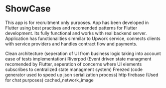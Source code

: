 # ShowCase
This app is for recruitment only purposes. App has been developed in Flutter using best practises and recomended patterns for Flutter development. Its fully functional and works with real backend server. Application has functionalities simmilar to Upwork service, connects clients with service providers and handles contract flow and payments.

Clean architecture (seperation of UI from business logic taking into account ease of tests implementation)
Riverpod (Event driven state managment recomended by Flutter, seperation of concerns where UI elements subscribes to centralized state managment system)
Freezed (code generator used to speed up json serialization process)
http
firebase (Used for chat purposes)
cached_network_image
